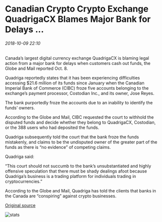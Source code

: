 # Canadian Crypto Crypto Exchange QuadrigaCX Blames Major Bank for Delays ...

###### 2018-10-09 22:10

Canada’s largest digital currency exchange QuadrigaCX is blaming legal action from a major bank for delays when customers cash out funds, the Globe and Mail reported Oct. 8.

Quadriga reportedly states that it has been experiencing difficulties accessing $21.6 million of its funds since January when the Canadian Imperial Bank of Commerce (CIBC) froze five accounts belonging to the exchange’s payment processor, Costodian Inc., and its owner, Jose Reyes.

The bank purportedly froze the accounts due to an inability to identify the funds’ owners.

According to the Globe and Mail, CIBC requested the court to withhold the disputed funds and decide whether they belong to QuadrigaCX, Costodian, or the 388 users who had deposited the funds.

Quadriga subsequently told the court that the bank froze the funds mistakenly, and claims to be the undisputed owner of the greater part of the funds as there is “no evidence” of competing claims.

Quadriga said:

“This court should not succumb to the bank’s unsubstantiated and highly offensive speculation that there must be shady dealings afoot because Quadriga’s business is a trading platform for individuals trading in cryptocurrencies.”

According to the Globe and Mail, Quadriga has told the clients that banks in the Canada are “conspiring” against crypto businesses.

[Original source](https://cointelegraph.com/news/canadian-crypto-crypto-exchange-quadrigacx-blames-major-bank-for-delays)

![stats](https://c.statcounter.com/11760860/0/a89fa40b/1/ "stats")